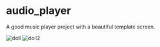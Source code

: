 # audio_player

A good music player project with a beautiful template screen.

![doll](https://user-images.githubusercontent.com/93655628/165044415-1323145f-f391-4260-a1b0-3b75bb004013.png)
![doll2](https://user-images.githubusercontent.com/93655628/165044430-6fa6673a-b829-44f8-b54f-e600bd2abe7e.png)
